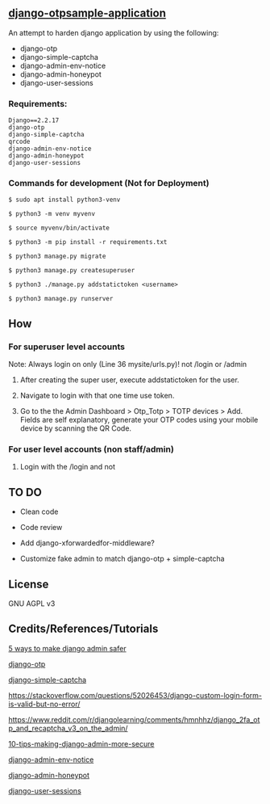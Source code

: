 ## [django-otpsample-application](https://github.com/gr01d/django-otpsample-application)
An attempt to harden django application by using the following:
* django-otp
* django-simple-captcha
* django-admin-env-notice
* django-admin-honeypot
* django-user-sessions

### Requirements:
```
Django==2.2.17
django-otp
django-simple-captcha
qrcode
django-admin-env-notice
django-admin-honeypot
django-user-sessions
```

### Commands for development (Not for Deployment)
```
$ sudo apt install python3-venv

$ python3 -m venv myvenv

$ source myvenv/bin/activate

$ python3 -m pip install -r requirements.txt

$ python3 manage.py migrate

$ python3 manage.py createsuperuser

$ python3 ./manage.py addstatictoken <username>

$ python3 manage.py runserver
```

## How

### For superuser level accounts

Note: Always login on <your-secret-admin-url> only (Line 36 mysite/urls.py)! not /login or /admin

1. After creating the super user, execute addstatictoken for the user.

2. Navigate to <your-secret-admin-url>  login with that one time use token.

3. Go to the the Admin Dashboard > Otp_Totp > TOTP devices > Add. Fields are self explanatory, generate your OTP codes using your mobile device by scanning the QR Code.

### For user level accounts (non staff/admin)

1. Login with the /login and not <your-secret-admin-url>

## TO DO

- Clean code

- Code review

- Add django-xforwardedfor-middleware?

- Customize fake admin to match django-otp + simple-captcha

## License

GNU AGPL v3

## Credits/References/Tutorials

[5 ways to make django admin safer](https://hackernoon.com/5-ways-to-make-django-admin-safer-eb7753698ac8)

[django-otp](https://github.com/django-otp/django-otp)

[django-simple-captcha](https://github.com/mbi/django-simple-captcha)

https://stackoverflow.com/questions/52026453/django-custom-login-form-is-valid-but-no-error/

https://www.reddit.com/r/djangolearning/comments/hmnhhz/django_2fa_otp_and_recaptcha_v3_on_the_admin/

[10-tips-making-django-admin-more-secure](https://opensource.com/article/18/1/10-tips-making-django-admin-more-secure)

[django-admin-env-notice](https://github.com/dizballanze/django-admin-env-notice)

[django-admin-honeypot](https://github.com/dmpayton/django-admin-honeypot)

[django-user-sessions](https://github.com/jazzband/django-user-sessions)
